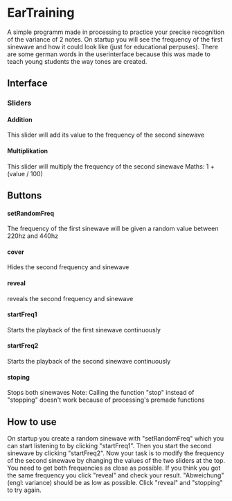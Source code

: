 # EarTraining

A simple programm made in processing to practice your precise recognition of the variance of 2 notes.
On startup you will see the frequency of the first sinewave and how it could look like (just for educational perpuses).
There are some german words in the userinterface because this was made to teach young students the way tones are created.

## Interface

### Sliders

#### Addition
This slider will add its value to the frequency of the second sinewave

#### Multiplikation
This slider will multiply the frequency of the second sinewave
Maths: 1 + (value / 100)

## Buttons

#### setRandomFreq
The frequency of the first sinewave will be given a random value between 220hz and 440hz

#### cover
Hides the second frequency and sinewave

#### reveal
reveals the second frequency and sinewave

#### startFreq1
Starts the playback of the first sinewave continuously

#### startFreq2
Starts the playback of the second sinewave continuously

#### stoping
Stops both sinewaves
Note: Calling the function "stop" instead of "stopping" doesn't work because of processing's premade functions

## How to use
On startup you create a random sinewave with "setRandomFreq" which you can start listening to by clicking "startFreq1".
Then you start the second sinewave by clicking "startFreq2".
Now your task is to modify the frequency of the second sinewave by changing the values of the two sliders at the top.
You need to get both frequencies as close as possible.
If you think you got the same frequency you click "reveal" and check your result. "Abweichung" (engl: variance) should be as low as possible.
Click "reveal" and "stopping" to try again.
